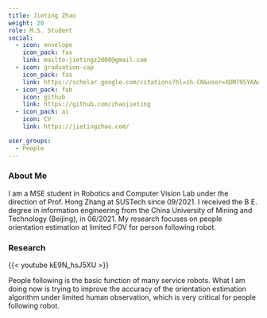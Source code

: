 ```yaml
---
title: Jieting Zhao
weight: 20
role: M.S. Student
social:
  - icon: envelope 
    icon_pack: fas
    link: mailto:jietingz2000@gmail.com
  - icon: graduation-cap 
    icon_pack: fas
    link: https://scholar.google.com/citations?hl=zh-CN&user=XDM795YAAAAJ
  - icon_pack: fab
    icon: github
    link: https://github.com/zhaojieting
  - icon_pack: ai
    icon: CV
    link: https://jietingzhao.com/

user_groups:
  - People
---
```

### About Me
I am a MSE student in Robotics and Computer Vision Lab under the direction of Prof. Hong Zhang at SUSTech since 09/2021. I received the B.E. degree in information engineering from the China University of Mining and Technology (Beijing), in 06/2021. My research focuses on people orientation estimation at limited FOV for person following robot.

### Research
{{< youtube kE9N_hsJ5XU >}}

People following is the basic function of many service robots.
What I am doing now is trying to improve the accuracy of the orientation estimation algorithm under limited human observation, which is very critical for people following robot.